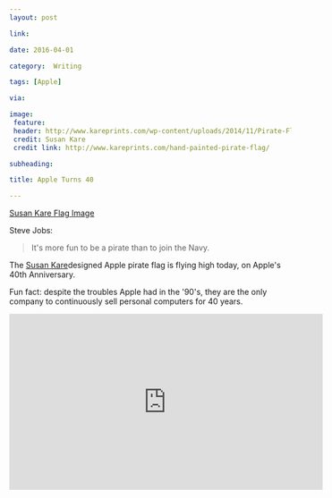 ```yaml
---
layout: post

link: 

date: 2016-04-01

category:  Writing

tags: [Apple]

via:

image:
 feature: 
 header: http://www.kareprints.com/wp-content/uploads/2014/11/Pirate-Flag-detail.png
 credit: Susan Kare
 credit link: http://www.kareprints.com/hand-painted-pirate-flag/

subheading: 

title: Apple Turns 40

---
```


[Susan Kare Flag Image](http://www.kareprints.com/wp-content/uploads/2014/11/Pirate-Flag-detail.png)

Steve Jobs:

  >It's more fun to be a pirate than to join the Navy.

The [Susan Kare](http://www.kareprints.com/hand-painted-pirate-flag/)designed Apple pirate flag is flying high today, on Apple's 40th Anniversary.

Fun fact: despite the troubles Apple had in the '90's, they are the only company to continuously sell personal computers for 40 years.

<iframe width="560" height="315" src="https://www.youtube.com/embed/mtY0K2fiFOA?rel=0&amp;showinfo=0" frameborder="0" allowfullscreen></iframe>
